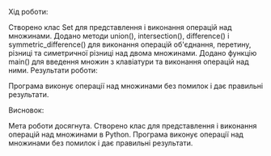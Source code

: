 Хід роботи:

Створено клас Set для представлення і виконання операцій над множинами.
Додано методи union(), intersection(), difference() і symmetric_difference() для виконання операцій об'єднання, перетину, різниці та симетричної різниці над двома множинами.
Додано функцію main() для введення множин з клавіатури та виконання операцій над ними.
Результати роботи:

Програма виконує операції над множинами без помилок і дає правильні результати.

Висновок:

Мета роботи досягнута. Створено клас для представлення і виконання операцій над множинами в Python. Програма виконує операції над множинами без помилок і дає правильні результати.

